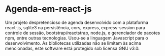 # Agenda-em-react-js
  Um projeto despretencioso de agenda desenvolvido com a plataforma react-js, sqlite3 na persistência, cors, express, express-session para controle de sessão, bootstrap/reactstrap, node.js, e gerenciador de pacotes npm, entre outras tecnologias. Usou-se a linguagem Javascript para o desenvolvimento.
  As bibliotecas utilizadas não se limitam às acima mencionadas, este software está protegido sob licensa GNU v3.0.
